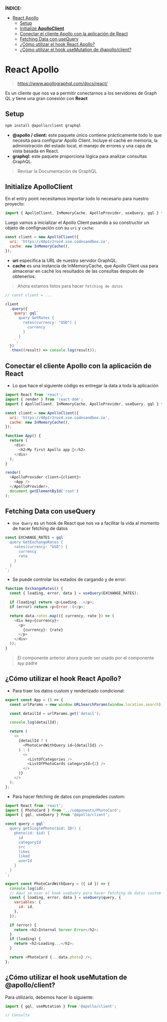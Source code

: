 **ÍNDICE:**

- [React Apollo](#react-apollo)
  - [Setup](#setup)
  - [Initialize **ApolloClient**](#initialize-apolloclient)
  - [Conectar el cliente Apollo con la aplicación de React](#conectar-el-cliente-apollo-con-la-aplicación-de-react)
  - [Fetching Data con useQuery](#fetching-data-con-usequery)
  - [¿Cómo utilizar el hook React Apollo?](#cómo-utilizar-el-hook-react-apollo)
  - [¿Cómo utilizar el hook useMutation de @apollo/client?](#cómo-utilizar-el-hook-usemutation-de-apolloclient)

# React Apollo

> https://www.apollographql.com/docs/react/

Es un cliente que nos va a permitir conectarnos a los servidores de Graph QL y tiene una gran conexión con **React**

## Setup

```bash
npm install @apollo/client graphql
```

- **@apollo / client:** este paquete único contiene prácticamente todo lo que necesita para configurar Apollo Client. Incluye el caché en memoria, la administración del estado local, el manejo de errores y una capa de vista basada en React.
- **graphql:** este paquete proporciona lógica para analizar consultas GraphQL.

> Revisar la Documentación de GraphQL

## Initialize **ApolloClient**

En el entry point necesitamos importar todo lo necesario para nuestro proyecto:

```js
import { ApolloClient, InMemoryCache, ApolloProvider, useQuery, gql } from '@apollo/client';
```

Luego vamos a inicializar el Apollo Client pasando a su constructor un objeto de configruación con su `uri` y `cache`:

```js
const client = new ApolloClient({
  uri: 'https://48p1r2roz4.sse.codesandbox.io',
  cache: new InMemoryCache(),
});
```

- **uri** especifica la URL de nuestro servidor GraphQL.
- **cache** es una instancia de InMemoryCache, que Apollo Client usa para almacenar en caché los resultados de las consultas después de obtenerlos.

> Ahora estamos listos para hacer `fetching de datos`

```js
// const client = ...

client
  .query({
    query: gql`
      query GetRates {
        rates(currency: "USD") {
          currency
        }
      }
    `,
  })
  .then((result) => console.log(result));
```

## Conectar el cliente Apollo con la aplicación de React

- Lo que hace el siguiente código es entregar la data a toda la aplicación

```js
import React from 'react';
import { render } from 'react-dom';
import { ApolloClient, InMemoryCache, ApolloProvider, useQuery, gql } from '@apollo/client';

const client = new ApolloClient({
  uri: 'https://48p1r2roz4.sse.codesandbox.io',
  cache: new InMemoryCache(),
});

function App() {
  return (
    <div>
      <h2>My first Apollo app 🚀</h2>
    </div>
  );
}

render(
  <ApolloProvider client={client}>
    <App />
  </ApolloProvider>,
  document.getElementById('root')
);
```

## Fetching Data con useQuery

- `Use Query` es un hook de React que nos va a facilitar la vida al momento de hacer fetching de datos

```js
const EXCHANGE_RATES = gql`
  query GetExchangeRates {
    rates(currency: "USD") {
      currency
      rate
    }
  }
`;
```

- Se puede controlar los estados de cargando y de error:

```js
function ExchangeRates() {
  const { loading, error, data } = useQuery(EXCHANGE_RATES);

  if (loading) return <p>Loading...</p>;
  if (error) return <p>Error :(</p>;

  return data.rates.map(({ currency, rate }) => (
    <div key={currency}>
      <p>
        {currency}: {rate}
      </p>
    </div>
  ));
}
```

> El componente anterior ahora puede ser usado por el componente `App` padre

## ¿Cómo utilizar el hook React Apollo?

- Para traer los datos custom y renderizado condicional:

```js
export const App = () => {
  const urlParams = new window.URLSearchParams(window.location.search);

  const detailId = urlParams.get('detail');

  console.log(detailId);

  return (
    <>
      {detailId ? (
        <PhotoCardWithQuery id={detailId} />
      ) : (
        <>
          <ListOfCategories />
          <ListOfPhotoCards categoryId={2} />
        </>
      )}
    </>
  );
};
```

- Para hacer fetching de datos con propiedades custom:

```js
import React from 'react';
import { PhotoCard } from '../components/PhotoCard';
import { gql, useQuery } from '@apollo/client';

const query = gql`
  query getSinglePhoto($id: ID!) {
    photo(id: $id) {
      id
      categoryId
      src
      likes
      liked
      userId
    }
  }
`;

export const PhotoCardWithQuery = ({ id }) => {
  console.log(id);
  // Aquí se usar el hook useQuery para hacer fetching de datos custom
  const { loading, error, data } = useQuery(query, {
    variables: {
      id: id,
    },
  });

  if (error) {
    return <h2>Internal Server Error</h2>;
  }
  if (loading) {
    return <h2>Loading...</h2>;
  }

  return <PhotoCard {...data.photo} />;
};
```

## ¿Cómo utilizar el hook useMutation de @apollo/client?

Para utilizarlo, debemos hacer lo siguiente:

```js
import { gql, useMutation } from '@apollo/client';

// Consulta
```
